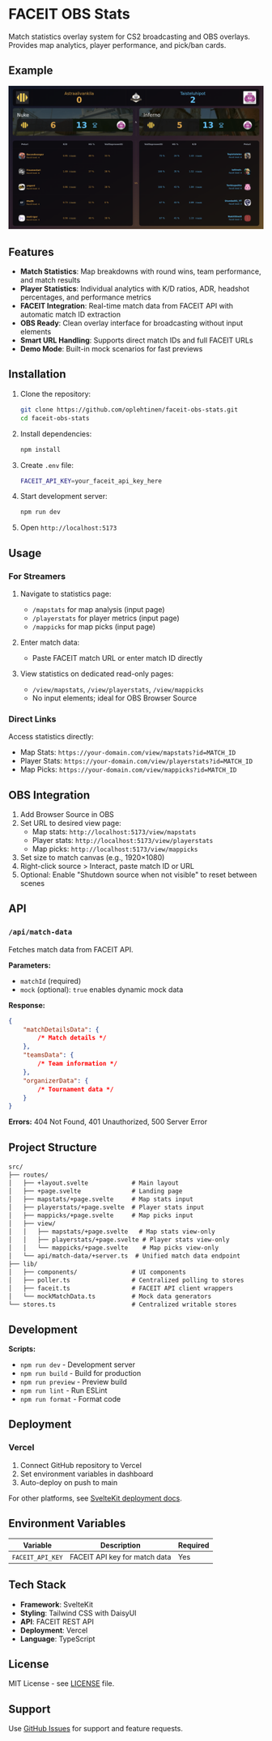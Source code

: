 # FACEIT OBS Stats

Match statistics overlay system for CS2 broadcasting and OBS overlays. Provides map analytics, player performance, and pick/ban cards.

## Example

![Map Picks view](static/mappicks-sample.png)

## Features

- **Match Statistics**: Map breakdowns with round wins, team performance, and match results
- **Player Statistics**: Individual analytics with K/D ratios, ADR, headshot percentages, and performance metrics
- **FACEIT Integration**: Real-time match data from FACEIT API with automatic match ID extraction
- **OBS Ready**: Clean overlay interface for broadcasting without input elements
- **Smart URL Handling**: Supports direct match IDs and full FACEIT URLs
 - **Demo Mode**: Built-in mock scenarios for fast previews

## Installation

1. Clone the repository:

   ```bash
   git clone https://github.com/oplehtinen/faceit-obs-stats.git
   cd faceit-obs-stats
   ```

2. Install dependencies:

   ```bash
   npm install
   ```

3. Create `.env` file:

   ```bash
   FACEIT_API_KEY=your_faceit_api_key_here
   ```

4. Start development server:

   ```bash
   npm run dev
   ```

5. Open `http://localhost:5173`

## Usage

### For Streamers

1. Navigate to statistics page:

   - `/mapstats` for map analysis (input page)
   - `/playerstats` for player metrics (input page)
   - `/mappicks` for map picks (input page)

2. Enter match data:

   - Paste FACEIT match URL or enter match ID directly

3. View statistics on dedicated read-only pages:
   - `/view/mapstats`, `/view/playerstats`, `/view/mappicks`
   - No input elements; ideal for OBS Browser Source

### Direct Links

Access statistics directly:

- Map Stats: `https://your-domain.com/view/mapstats?id=MATCH_ID`
- Player Stats: `https://your-domain.com/view/playerstats?id=MATCH_ID`
- Map Picks: `https://your-domain.com/view/mappicks?id=MATCH_ID`

## OBS Integration

1. Add Browser Source in OBS
2. Set URL to desired view page:
   - Map stats: `http://localhost:5173/view/mapstats`
   - Player stats: `http://localhost:5173/view/playerstats`
   - Map picks: `http://localhost:5173/view/mappicks`
3. Set size to match canvas (e.g., 1920×1080)
4. Right-click source > Interact, paste match ID or URL
5. Optional: Enable "Shutdown source when not visible" to reset between scenes

## API

### `/api/match-data`

Fetches match data from FACEIT API.

**Parameters:**

- `matchId` (required)
- `mock` (optional): `true` enables dynamic mock data

**Response:**

```json
{
	"matchDetailsData": {
		/* Match details */
	},
	"teamsData": {
		/* Team information */
	},
	"organizerData": {
		/* Tournament data */
	}
}
```

**Errors:** 404 Not Found, 401 Unauthorized, 500 Server Error

## Project Structure

```
src/
├── routes/
│   ├── +layout.svelte            # Main layout
│   ├── +page.svelte              # Landing page
│   ├── mapstats/+page.svelte     # Map stats input
│   ├── playerstats/+page.svelte  # Player stats input
│   ├── mappicks/+page.svelte     # Map picks input
│   ├── view/
│   │   ├── mapstats/+page.svelte   # Map stats view-only
│   │   ├── playerstats/+page.svelte # Player stats view-only
│   │   └── mappicks/+page.svelte    # Map picks view-only
│   └── api/match-data/+server.ts  # Unified match data endpoint
├── lib/
│   ├── components/               # UI components
│   ├── poller.ts                 # Centralized polling to stores
│   ├── faceit.ts                 # FACEIT API client wrappers
│   └── mockMatchData.ts          # Mock data generators
└── stores.ts                     # Centralized writable stores
```

## Development

**Scripts:**

- `npm run dev` - Development server
- `npm run build` - Build for production
- `npm run preview` - Preview build
- `npm run lint` - Run ESLint
- `npm run format` - Format code

## Deployment

### Vercel

1. Connect GitHub repository to Vercel
2. Set environment variables in dashboard
3. Auto-deploy on push to main

For other platforms, see [SvelteKit deployment docs](https://kit.svelte.dev/docs/adapters).

## Environment Variables

| Variable         | Description                   | Required |
| ---------------- | ----------------------------- | -------- |
| `FACEIT_API_KEY` | FACEIT API key for match data | Yes      |

## Tech Stack

- **Framework**: SvelteKit
- **Styling**: Tailwind CSS with DaisyUI
- **API**: FACEIT REST API
- **Deployment**: Vercel
- **Language**: TypeScript

## License

MIT License - see [LICENSE](LICENSE) file.

## Support

Use [GitHub Issues](https://github.com/oplehtinen/faceit-obs-stats/issues) for support and feature requests.
